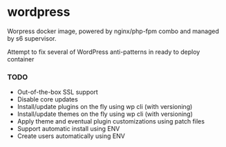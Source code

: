 # wordpress
Worpress docker image, powered by nginx/php-fpm combo and managed by s6 supervisor.

Attempt to fix several of WordPress anti-patterns in ready to deploy container

### TODO
* Out-of-the-box SSL support
* Disable core updates
* Install/update plugins on the fly using wp cli (with versioning)
* Install/update themes on the fly using wp cli (with versioning)
* Apply theme and eventual plugin customizations using patch files
* Support automatic install using ENV
* Create users automatically using ENV
